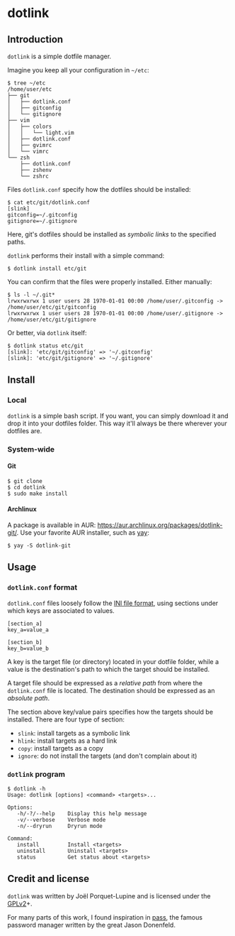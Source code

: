 # dotlink

## Introduction

`dotlink` is a simple dotfile manager.

Imagine you keep all your configuration in `~/etc`:

```
$ tree ~/etc
/home/user/etc
├── git
│   ├── dotlink.conf
│   ├── gitconfig
│   └── gitignore
├── vim
│   ├── colors
│   │   └── light.vim
│   ├── dotlink.conf
│   ├── gvimrc
│   └── vimrc
└── zsh
    ├── dotlink.conf
    ├── zshenv
    └── zshrc
```

Files `dotlink.conf` specify how the dotfiles should be installed:

```
$ cat etc/git/dotlink.conf
[slink]
gitconfig=~/.gitconfig
gitignore=~/.gitignore
```

Here, git's dotfiles should be installed as *symbolic links* to the specified
paths.

`dotlink` performs their install with a simple command:

```
$ dotlink install etc/git
```

You can confirm that the files were properly installed. Either manually:

```
$ ls -l ~/.git*
lrwxrwxrwx 1 user users 28 1970-01-01 00:00 /home/user/.gitconfig -> /home/user/etc/git/gitconfig
lrwxrwxrwx 1 user users 28 1970-01-01 00:00 /home/user/.gitignore -> /home/user/etc/git/gitignore
```

Or better, via `dotlink` itself:

```
$ dotlink status etc/git
[slink]: 'etc/git/gitconfig' => '~/.gitconfig'
[slink]: 'etc/git/gitignore' => '~/.gitignore'
```

## Install

### Local

`dotlink` is a simple bash script. If you want, you can simply download it and 
drop it into your dotfiles folder. This way it'll always be there wherever your 
dotfiles are.

### System-wide

#### Git

```
$ git clone
$ cd dotlink
$ sudo make install
```

#### Archlinux

A package is available in AUR:
<https://aur.archlinux.org/packages/dotlink-git/>. Use your favorite AUR
installer, such as [yay](https://github.com/Jguer/yay):

```
$ yay -S dotlink-git
```

## Usage

### `dotlink.conf` format

`dotlink.conf` files loosely follow the [INI file
format](https://en.wikipedia.org/wiki/INI_file), using sections under which keys
are associated to values.

```
[section_a]
key_a=value_a

[section_b]
key_b=value_b
```

A key is the target file (or directory) located in your dotfile folder, while a
value is the destination's path to which the target should be installed.

A target file should be expressed as a *relative path* from where the
`dotlink.conf` file is located. The destination should be expressed as an
*absolute path*.

The section above key/value pairs specifies how the targets should be installed.
There are four type of section:

- `slink`: install targets as a symbolic link
- `hlink`: install targets as a hard link
- `copy`: install targets as a copy
- `ignore`: do not install the targets (and don't complain about it)

### `dotlink` program

```
$ dotlink -h
Usage: dotlink [options] <command> <targets>...

Options:
   -h/-?/--help    Display this help message
   -v/--verbose    Verbose mode
   -n/--dryrun     Dryrun mode

Command:
   install         Install <targets>
   uninstall       Uninstall <targets>
   status          Get status about <targets>
```

## Credit and license

`dotlink` was written by Joël Porquet-Lupine and is licensed under the
[GPLv2](http://www.gnu.org/licenses/gpl-2.0.html)+.

For many parts of this work, I found inspiration in
[pass](https://git.zx2c4.com/password-store), the famous password manager
written by the great Jason Donenfeld.
